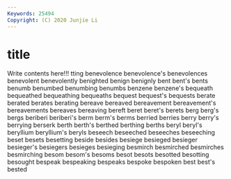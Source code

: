 ```yaml
---
Keywords: 25494
Copyright: (C) 2020 Junjie Li
---
```


# title

Write contents here!!!
tting 
benevolence 
benevolence's
benevolences 
benevolent 
benevolently 
benighted 
benign 
benignly 
bent 
bent's 
bents 
benumb
benumbed 
benumbing 
benumbs 
benzene 
benzene's 
bequeath 
bequeathed 
bequeathing 
bequeaths 
bequest
bequest's 
bequests 
berate 
berated 
berates 
berating 
bereave 
bereaved 
bereavement 
bereavement's
bereavements 
bereaves 
bereaving 
bereft 
beret 
beret's 
berets 
berg 
berg's 
bergs
beriberi 
beriberi's 
berm 
berm's 
berms 
berried 
berries 
berry 
berry's 
berrying
berserk 
berth 
berth's 
berthed 
berthing 
berths 
beryl 
beryl's 
beryllium 
beryllium's
beryls 
beseech 
beseeched 
beseeches 
beseeching 
beset 
besets 
besetting 
beside 
besides
besiege 
besieged 
besieger 
besieger's 
besiegers 
besieges 
besieging 
besmirch 
besmirched 
besmirches
besmirching 
besom 
besom's 
besoms 
besot 
besots 
besotted 
besotting 
besought 
bespeak
bespeaking 
bespeaks 
bespoke 
bespoken 
best 
best's 
bested 

